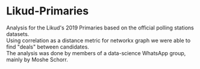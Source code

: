 # Likud-Primaries
Analysis for the Likud's 2019 Primaries based on the official polling stations datasets.  
Using correlation as a distance metric for networkx graph we were able to find "deals" between candidates.  
The analysis was done by members of a data-science WhatsApp group, mainly by Moshe Schorr.   
